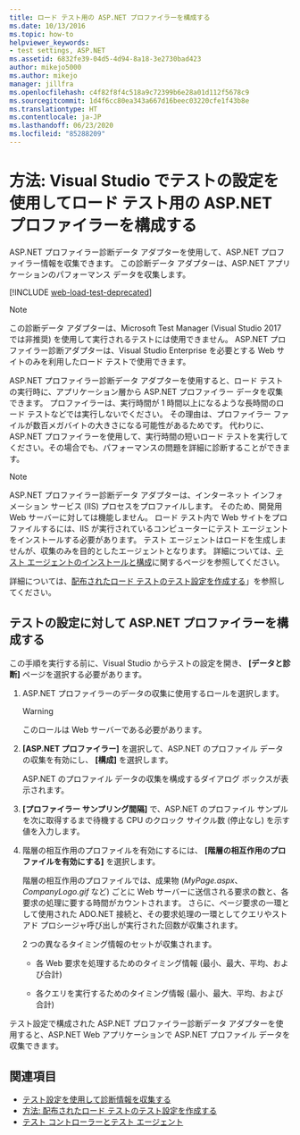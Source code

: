 ```yaml
---
title: ロード テスト用の ASP.NET プロファイラーを構成する
ms.date: 10/13/2016
ms.topic: how-to
helpviewer_keywords:
- test settings, ASP.NET
ms.assetid: 6832fe39-04d5-4d94-8a18-3e2730bad423
author: mikejo5000
ms.author: mikejo
manager: jillfra
ms.openlocfilehash: c4f82f8f4c518a9c72399b6e28a01d112f5678c9
ms.sourcegitcommit: 1d4f6cc80ea343a667d16beec03220cfe1f43b8e
ms.translationtype: HT
ms.contentlocale: ja-JP
ms.lasthandoff: 06/23/2020
ms.locfileid: "85288209"
---
```

# <a name="how-to-configure-aspnet-profiler-for-load-tests-using-test-settings-in-visual-studio"></a>方法: Visual Studio でテストの設定を使用してロード テスト用の ASP.NET プロファイラーを構成する

ASP.NET プロファイラー診断データ アダプターを使用して、ASP.NET プロファイラー情報を収集できます。 この診断データ アダプターは、ASP.NET アプリケーションのパフォーマンス データを収集します。

[!INCLUDE [web-load-test-deprecated](includes/web-load-test-deprecated.md)]

> [!NOTE]
> この診断データ アダプターは、Microsoft Test Manager (Visual Studio 2017 では非推奨) を使用して実行されるテストには使用できません。 ASP.NET プロファイラー診断アダプターは、Visual Studio Enterprise を必要とする Web サイトのみを利用したロード テストで使用できます。

ASP.NET プロファイラー診断データ アダプターを使用すると、ロード テストの実行時に、アプリケーション層から ASP.NET プロファイラー データを収集できます。 プロファイラーは、実行時間が 1 時間以上になるような長時間のロード テストなどでは実行しないでください。 その理由は、プロファイラー ファイルが数百メガバイトの大きさになる可能性があるためです。 代わりに、ASP.NET プロファイラーを使用して、実行時間の短いロード テストを実行してください。その場合でも、パフォーマンスの問題を詳細に診断することができます。

> [!NOTE]
> ASP.NET プロファイラー診断データ アダプターは、インターネット インフォメーション サービス (IIS) プロセスをプロファイルします。 そのため、開発用 Web サーバーに対しては機能しません。 ロード テスト内で Web サイトをプロファイルするには、IIS が実行されているコンピューターにテスト エージェントをインストールする必要があります。 テスト エージェントはロードを生成しませんが、収集のみを目的としたエージェントとなります。 詳細については、[テスト エージェントのインストールと構成](../test/lab-management/install-configure-test-agents.md)に関するページを参照してください。

詳細については、[配布されたロード テストのテスト設定を作成する](../test/how-to-create-a-test-setting-for-a-distributed-load-test.md)」を参照してください。

## <a name="configure-the-aspnet-profiler-for-your-test-settings"></a>テストの設定に対して ASP.NET プロファイラーを構成する

この手順を実行する前に、Visual Studio からテストの設定を開き、 **[データと診断]** ページを選択する必要があります。

1. ASP.NET プロファイラーのデータの収集に使用するロールを選択します。

    > [!WARNING]
    > このロールは Web サーバーである必要があります。

2. **[ASP.NET プロファイラー]** を選択して、ASP.NET のプロファイル データの収集を有効にし、 **[構成]** を選択します。

     ASP.NET のプロファイル データの収集を構成するダイアログ ボックスが表示されます。

3. **[プロファイラー サンプリング間隔]** で、ASP.NET のプロファイル サンプルを次に取得するまで待機する CPU のクロック サイクル数 (停止なし) を示す値を入力します。

4. 階層の相互作用のプロファイルを有効にするには、 **[階層の相互作用のプロファイルを有効にする]** を選択します。

     階層の相互作用のプロファイルでは、成果物 (*MyPage.aspx*、*CompanyLogo.gif* など) ごとに Web サーバーに送信される要求の数と、各要求の処理に要する時間がカウントされます。 さらに、ページ要求の一環として使用された ADO.NET 接続と、その要求処理の一環としてクエリやストアド プロシージャ呼び出しが実行された回数が収集されます。

     2 つの異なるタイミング情報のセットが収集されます。

    - 各 Web 要求を処理するためのタイミング情報 (最小、最大、平均、および合計)

    - 各クエリを実行するためのタイミング情報 (最小、最大、平均、および合計)

テスト設定で構成された ASP.NET プロファイラー診断データ アダプターを使用すると、ASP.NET Web アプリケーションで ASP.NET プロファイル データを収集できます。

## <a name="see-also"></a>関連項目

- [テスト設定を使用して診断情報を収集する](../test/collect-diagnostic-information-using-test-settings.md)
- [方法: 配布されたロード テストのテスト設定を作成する](../test/how-to-create-a-test-setting-for-a-distributed-load-test.md)
- [テスト コントローラーとテスト エージェント](configure-test-agents-and-controllers-for-load-tests.md)